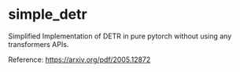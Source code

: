 # simple_detr

Simplified Implementation of DETR in pure pytorch without using any transformers APIs.


Reference: https://arxiv.org/pdf/2005.12872

